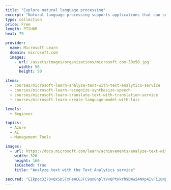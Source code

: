 ```yaml
---
title: "Explore natural language processing"
excerpt: "Natural language processing supports applications that can see, hear, speak with, and understand users.  Using text analytics, translation, and language understanding services, Microsoft Azure makes it easy to build applications that support natural language."
type: collection
price: Free
length: PT2H6M
heat: 79

provider:
  name: Microsoft Learn
  domain: microsoft.com
  images:
    - url: /assets/images/organizations/microsoft.com-50x50.jpg
      width: 50
      height: 50

items:
  - courses/microsoft-learn-analyze-text-with-text-analytics-service
  - courses/microsoft-learn-recognize-synthesize-speech
  - courses/microsoft-learn-translate-text-with-translation-service
  - courses/microsoft-learn-create-language-model-with-luis

levels:
  - Beginner

topics:
  - Azure
  - AI
  - Management Tools

images:
  - url: https://docs.microsoft.com/learn/achievements/analyze-text-with-text-analytics-service-social.png
    width: 320
    height: 160
    isCached: true
    title: "Analyze text with the Text Analytics service"

secured: "EIkpoc3Z70vQxSDSTxPeWCGJFC9ux8nplYVvQPtHkYh9BWwi4NXp4IvFi1uNpmcXHP/dlaYpHsXiBpX5hnhGdp4fVWwjP9QOhYydEUEhz5GWVvUNleEhkkwZJWWDi/Ot1Rps82+oSX3zHKYYq9C9So+wranRtAlXkb3aADyy0Ge9liZLCpFsUkH08PIDfuHXKNzekGHlIH2J7PvcHQayrsKWekwNHx/pbuhUyEUKyyQMRffrE0HPvi4jkTuY+GI6X1qyTjAteE5nKsc76gp7JIb4N4e23T8BVGUB8S/QlQv0FzfUD93rQP217TT63H3FQmfpYy9Teo0Hmn2ON6EhbA==;Lcc4Bo/oq8DLp5uX6Ao0Eg=="
---
```


